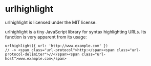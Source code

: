 urlhighlight
============

urlhighlight is licensed under the MIT license.

urlhighlight is a tiny JavaScript library for syntax highlighting URLs.
Its function is very apparent from its usage:

    urlhighlight({ url: 'http://www.example.com' })
    // -> <span class="url-protocol">http:</span><span class="url-protocol-delimiter">//</span><span class="url-host">www.example.com</span>


